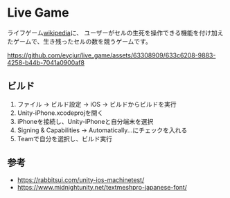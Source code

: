 # Live Game
ライフゲーム[wikipedia](https://ja.wikipedia.org/wiki/%E3%83%A9%E3%82%A4%E3%83%95%E3%82%B2%E3%83%BC%E3%83%A0)に、
ユーザーがセルの生死を操作できる機能を付け加えたゲームで、生き残ったセルの数を競うゲームです。

https://github.com/eycjur/live_game/assets/63308909/633c6208-9883-4258-b44b-7041a0900af8

## ビルド
1. ファイル -> ビルド設定 -> iOS -> ビルドからビルドを実行
2. Unity-iPhone.xcodeprojを開く
3. iPhoneを接続し、Unity-iPhoneと自分端末を選択
4. Signing & Capabilities -> Automatically...にチェックを入れる
5. Teamで自分を選択し、ビルド実行

## 参考
- https://rabbitsui.com/unity-ios-machinetest/
- https://www.midnightunity.net/textmeshpro-japanese-font/
